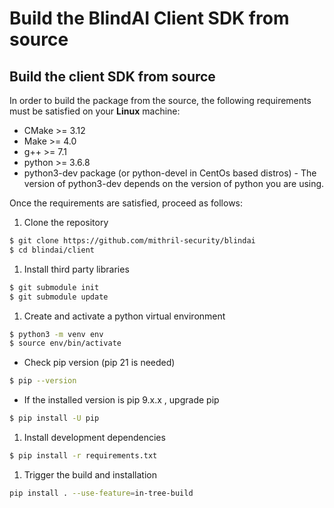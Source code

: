 # Build the BlindAI Client SDK from source

## Build the client SDK from source&#x20;

In order to build the package from the source, the following requirements must be satisfied  on your **Linux** machine:

* CMake >= 3.12
* Make >= 4.0
* g++ >= 7.1
* python >= 3.6.8
* python3-dev package (or python-devel in CentOs based distros) - The version of python3-dev depends on the version of python you are using.

Once the requirements are satisfied, proceed as follows:

1. Clone the repository

```bash
$ git clone https://github.com/mithril-security/blindai
$ cd blindai/client
```

1. Install third party libraries

```bash
$ git submodule init
$ git submodule update
```

1. Create and activate a python virtual environment

```bash
$ python3 -m venv env
$ source env/bin/activate
```

* Check pip version (pip 21 is needed)

```bash
$ pip --version
```

* If the installed version is pip 9.x.x , upgrade pip

```bash
$ pip install -U pip
```

1. Install development dependencies

```bash
$ pip install -r requirements.txt
```

1. Trigger the build and installation

```bash
pip install . --use-feature=in-tree-build
```

